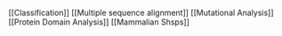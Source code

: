 [[Classification]]
[[Multiple sequence alignment]]
[[Mutational Analysis]]
[[Protein Domain Analysis]]
[[Mammalian Shsps]]
